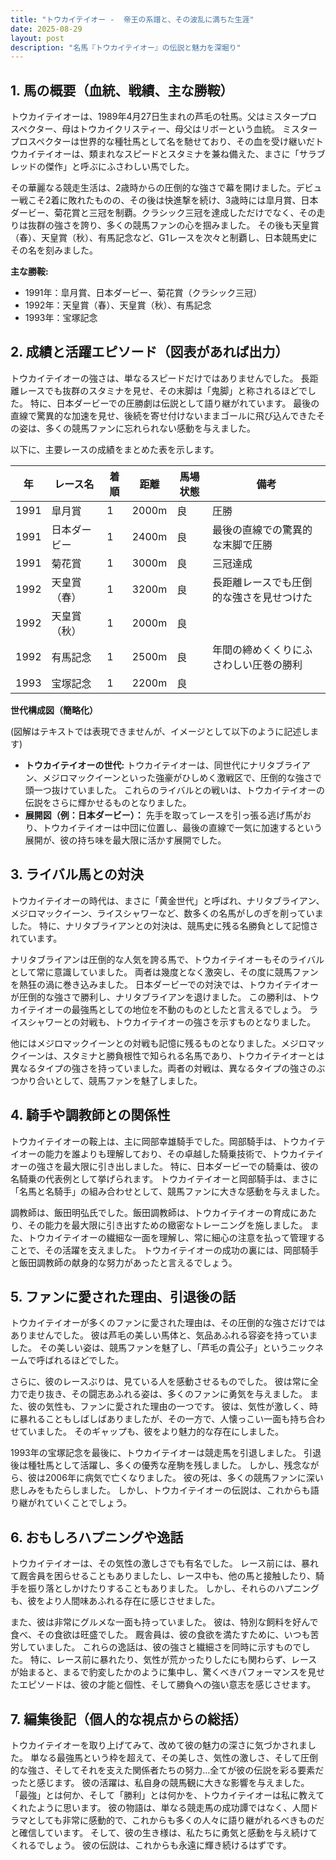 ```yaml
---
title: "トウカイテイオー -  帝王の系譜と、その波乱に満ちた生涯"
date: 2025-08-29
layout: post
description: "名馬『トウカイテイオー』の伝説と魅力を深堀り"
---
```


## 1. 馬の概要（血統、戦績、主な勝鞍）

トウカイテイオーは、1989年4月27日生まれの芦毛の牡馬。父はミスタープロスペクター、母はトウカイクリスティー、母父はリボーという血統。  ミスタープロスペクターは世界的な種牡馬として名を馳せており、その血を受け継いだトウカイテイオーは、類まれなスピードとスタミナを兼ね備えた、まさに「サラブレッドの傑作」と呼ぶにふさわしい馬でした。

その華麗なる競走生活は、2歳時からの圧倒的な強さで幕を開けました。デビュー戦こそ2着に敗れたものの、その後は快進撃を続け、3歳時には皐月賞、日本ダービー、菊花賞と三冠を制覇。クラシック三冠を達成しただけでなく、その走りは抜群の強さを誇り、多くの競馬ファンの心を掴みました。  その後も天皇賞（春）、天皇賞（秋）、有馬記念など、G1レースを次々と制覇し、日本競馬史にその名を刻みました。

**主な勝鞍:**

* 1991年：皐月賞、日本ダービー、菊花賞（クラシック三冠）
* 1992年：天皇賞（春）、天皇賞（秋）、有馬記念
* 1993年：宝塚記念


## 2. 成績と活躍エピソード（図表があれば出力）

トウカイテイオーの強さは、単なるスピードだけではありませんでした。  長距離レースでも抜群のスタミナを見せ、その末脚は「鬼脚」と称されるほどでした。  特に、日本ダービーでの圧勝劇は伝説として語り継がれています。  最後の直線で驚異的な加速を見せ、後続を寄せ付けないままゴールに飛び込んできたその姿は、多くの競馬ファンに忘れられない感動を与えました。

以下に、主要レースの成績をまとめた表を示します。

| 年 | レース名          | 着順 | 距離 | 馬場状態 | 備考                                      |
|---|-----------------|-----|-----|----------|-------------------------------------------|
| 1991 | 皐月賞            | 1   | 2000m| 良       | 圧勝                                      |
| 1991 | 日本ダービー        | 1   | 2400m| 良       | 最後の直線での驚異的な末脚で圧勝           |
| 1991 | 菊花賞            | 1   | 3000m| 良       | 三冠達成                                  |
| 1992 | 天皇賞（春）        | 1   | 3200m| 良       | 長距離レースでも圧倒的な強さを見せつけた       |
| 1992 | 天皇賞（秋）        | 1   | 2000m| 良       |                                           |
| 1992 | 有馬記念          | 1   | 2500m| 良       | 年間の締めくくりにふさわしい圧巻の勝利       |
| 1993 | 宝塚記念          | 1   | 2200m| 良       |                                           |


**世代構成図（簡略化）**

(図解はテキストでは表現できませんが、イメージとして以下のように記述します)

* **トウカイテイオーの世代:**  トウカイテイオーは、同世代にナリタブライアン、メジロマックイーンといった強豪がひしめく激戦区で、圧倒的な強さで頭一つ抜けていました。  これらのライバルとの戦いは、トウカイテイオーの伝説をさらに輝かせるものとなりました。
* **展開図（例：日本ダービー）：**  先手を取ってレースを引っ張る逃げ馬がおり、トウカイテイオーは中団に位置し、最後の直線で一気に加速するという展開が、彼の持ち味を最大限に活かす展開でした。


## 3. ライバル馬との対決

トウカイテイオーの時代は、まさに「黄金世代」と呼ばれ、ナリタブライアン、メジロマックイーン、ライスシャワーなど、数多くの名馬がしのぎを削っていました。  特に、ナリタブライアンとの対決は、競馬史に残る名勝負として記憶されています。

ナリタブライアンは圧倒的な人気を誇る馬で、トウカイテイオーもそのライバルとして常に意識していました。  両者は幾度となく激突し、その度に競馬ファンを熱狂の渦に巻き込みました。  日本ダービーでの対決では、トウカイテイオーが圧倒的な強さで勝利し、ナリタブライアンを退けました。  この勝利は、トウカイテイオーの最強馬としての地位を不動のものとしたと言えるでしょう。  ライスシャワーとの対戦も、トウカイテイオーの強さを示すものとなりました。

他にはメジロマックイーンとの対戦も記憶に残るものとなりました。メジロマックイーンは、スタミナと勝負根性で知られる名馬であり、トウカイテイオーとは異なるタイプの強さを持っていました。両者の対戦は、異なるタイプの強さのぶつかり合いとして、競馬ファンを魅了しました。


## 4. 騎手や調教師との関係性

トウカイテイオーの鞍上は、主に岡部幸雄騎手でした。岡部騎手は、トウカイテイオーの能力を誰よりも理解しており、その卓越した騎乗技術で、トウカイテイオーの強さを最大限に引き出しました。  特に、日本ダービーでの騎乗は、彼の名騎乗の代表例として挙げられます。  トウカイテイオーと岡部騎手は、まさに「名馬と名騎手」の組み合わせとして、競馬ファンに大きな感動を与えました。

調教師は、飯田明弘氏でした。飯田調教師は、トウカイテイオーの育成にあたり、その能力を最大限に引き出すための緻密なトレーニングを施しました。  また、トウカイテイオーの繊細な一面を理解し、常に細心の注意を払って管理することで、その活躍を支えました。  トウカイテイオーの成功の裏には、岡部騎手と飯田調教師の献身的な努力があったと言えるでしょう。


## 5. ファンに愛された理由、引退後の話

トウカイテイオーが多くのファンに愛された理由は、その圧倒的な強さだけではありませんでした。  彼は芦毛の美しい馬体と、気品あふれる容姿を持っていました。  その美しい姿は、競馬ファンを魅了し、「芦毛の貴公子」というニックネームで呼ばれるほどでした。

さらに、彼のレースぶりは、見ている人を感動させるものでした。  彼は常に全力で走り抜き、その闘志あふれる姿は、多くのファンに勇気を与えました。  また、彼の気性も、ファンに愛された理由の一つです。  彼は、気性が激しく、時に暴れることもしばしばありましたが、その一方で、人懐っこい一面も持ち合わせていました。  そのギャップも、彼をより魅力的な存在にしました。

1993年の宝塚記念を最後に、トウカイテイオーは競走馬を引退しました。  引退後は種牡馬として活躍し、多くの優秀な産駒を残しました。  しかし、残念ながら、彼は2006年に病気で亡くなりました。  彼の死は、多くの競馬ファンに深い悲しみをもたらしました。  しかし、トウカイテイオーの伝説は、これからも語り継がれていくことでしょう。


## 6. おもしろハプニングや逸話

トウカイテイオーは、その気性の激しさでも有名でした。  レース前には、暴れて厩舎員を困らせることもありましたし、レース中も、他の馬と接触したり、騎手を振り落としかけたりすることもありました。  しかし、それらのハプニングも、彼をより人間味あふれる存在に感じさせました。

また、彼は非常にグルメな一面も持っていました。  彼は、特別な飼料を好んで食べ、その食欲は旺盛でした。  厩舎員は、彼の食欲を満たすために、いつも苦労していました。  これらの逸話は、彼の強さと繊細さを同時に示すものでした。  特に、レース前に暴れたり、気性が荒かったりしたにも関わらず、レースが始まると、まるで豹変したかのように集中し、驚くべきパフォーマンスを見せたエピソードは、彼の才能と個性、そして勝負への強い意志を感じさせます。



## 7. 編集後記（個人的な視点からの総括）

トウカイテイオーを取り上げてみて、改めて彼の魅力の深さに気づかされました。  単なる最強馬という枠を超えて、その美しさ、気性の激しさ、そして圧倒的な強さ、そしてそれを支えた関係者たちの努力…全てが彼の伝説を彩る要素だったと感じます。  彼の活躍は、私自身の競馬観に大きな影響を与えました。  「最強」とは何か、そして「勝利」とは何かを、トウカイテイオーは私に教えてくれたように思います。  彼の物語は、単なる競走馬の成功譚ではなく、人間ドラマとしても非常に感動的で、これからも多くの人々に語り継がれるべきものだと確信しています。  そして、彼の生き様は、私たちに勇気と感動を与え続けてくれるでしょう。  彼の伝説は、これからも永遠に輝き続けるはずです。
